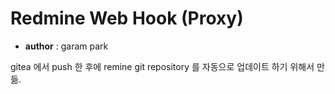 # Redmine Web Hook (Proxy)

* **author** : garam park

gitea 에서 push 한 후에 remine git repository 를 자동으로 업데이트 하기 위해서 만듦.
